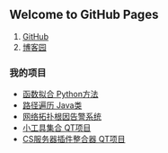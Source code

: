 ## Welcome to GitHub Pages

1. [GitHub](https://github.com/351642983)
2. [博客园](https://www.cnblogs.com/halone)

### 我的项目

- [函数拟合 Python方法](https://github.com/351642983/CurveFitPredict)
- [路径遍历 Java类](https://github.com/351642983/Subway)
- [网络拓扑根因告警系统](https://github.com/351642983/FindWebRoot)
- [小工具集合 QT项目](https://github.com/351642983/LittleWindowTools)
- [CS服务器插件整合器 QT项目](https://github.com/351642983/CS_Plugin_test)

<template>
  <div id="login-box">
        <h1>Login</h1>
        <div class="form">
            <div class="item">
                <i class="fa fa-user-circle-o" aria-hidden="true"></i>
                <input type="text" placeholder="Username">
            </div>
            <div class="item">
                <i class="fa fa-key" aria-hidden="true"></i>
                <input type="text" placeholder="Password">
            </div>
        </div>
        <button>Login</button>
    </div>
</template>
